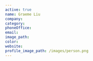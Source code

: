 ```yaml
---
active: true
name: Graeme Liu
company:
category:
phoneOffice:
email:
image_path:
color:
website:
profile_image_path: /images/person.png
---
```

